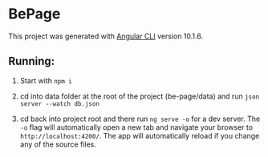 # BePage

This project was generated with [Angular CLI](https://github.com/angular/angular-cli) version 10.1.6.

## Running:

1. Start with `npm i`

2. cd into data folder at the root of the project (be-page/data) and run `json server --watch db.json`

3. cd back into project root and there run `ng serve -o` for a dev server. The `-o` flag will automatically open a new tab and navigate your browser to `http://localhost:4200/`. The app will automatically reload if you change any of the source files.
